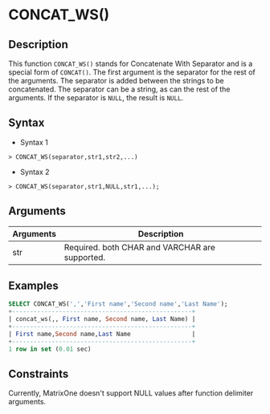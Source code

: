 # **CONCAT_WS()**

## **Description**

This function ``CONCAT_WS()`` stands for Concatenate With Separator and is a special form of ``CONCAT()``. The first argument is the separator for the rest of the arguments. The separator is added between the strings to be concatenated. The separator can be a string, as can the rest of the arguments. If the separator is ``NULL``, the result is ``NULL``.

## **Syntax**

- Syntax 1

```
> CONCAT_WS(separator,str1,str2,...)
```

- Syntax 2

```
> CONCAT_WS(separator,str1,NULL,str1,...);
```

## **Arguments**

|  Arguments   | Description  |
|  ----  | ----  |
| str | Required. both CHAR and VARCHAR are supported. |

## **Examples**

```SQL
SELECT CONCAT_WS(',','First name','Second name','Last Name');
+--------------------------------------------------+
| concat_ws(,, First name, Second name, Last Name) |
+--------------------------------------------------+
| First name,Second name,Last Name                 |
+--------------------------------------------------+
1 row in set (0.01 sec)
```

## **Constraints**

Currently, MatrixOne doesn't support NULL values after function delimiter arguments.
